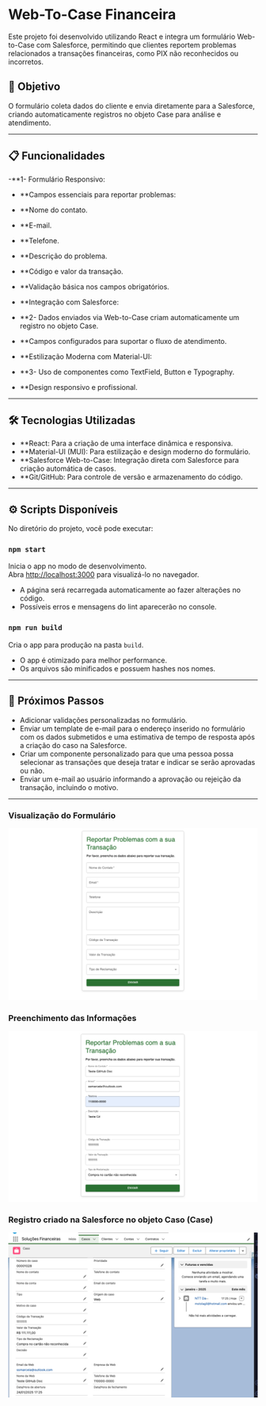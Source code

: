 # Web-To-Case Financeira

Este projeto foi desenvolvido utilizando React e integra um formulário Web-to-Case com Salesforce, permitindo que clientes reportem problemas relacionados a transações financeiras, como PIX não reconhecidos ou incorretos.

## 🎯 Objetivo

O formulário coleta dados do cliente e envia diretamente para a Salesforce, criando automaticamente registros no objeto Case para análise e atendimento.

---

## 📋 Funcionalidades

-**1- Formulário Responsivo:

- **Campos essenciais para reportar problemas:
- **Nome do contato.
- **E-mail.
- **Telefone.
- **Descrição do problema.
- **Código e valor da transação.
- **Validação básica nos campos obrigatórios.
- **Integração com Salesforce:

- **2- Dados enviados via Web-to-Case criam automaticamente um registro no objeto Case.
- **Campos configurados para suportar o fluxo de atendimento.
- **Estilização Moderna com Material-UI:

- **3- Uso de componentes como TextField, Button e Typography.
- **Design responsivo e profissional.
  
---

## 🛠️ Tecnologias Utilizadas

- **React: Para a criação de uma interface dinâmica e responsiva.
- **Material-UI (MUI): Para estilização e design moderno do formulário.
- **Salesforce Web-to-Case: Integração direta com Salesforce para criação automática de casos.
- **Git/GitHub: Para controle de versão e armazenamento do código.

---

## **⚙️ Scripts Disponíveis**
No diretório do projeto, você pode executar:

### **`npm start`**
Inicia o app no modo de desenvolvimento.  
Abra [http://localhost:3000](http://localhost:3000) para visualizá-lo no navegador.

- A página será recarregada automaticamente ao fazer alterações no código.
- Possíveis erros e mensagens do lint aparecerão no console.

### **`npm run build`**
Cria o app para produção na pasta `build`.  
- O app é otimizado para melhor performance.
- Os arquivos são minificados e possuem hashes nos nomes.
  
---

## **📌 Próximos Passos**
- Adicionar validações personalizadas no formulário.
- Enviar um template de e-mail para o endereço inserido no formulário com os dados submetidos e uma estimativa de tempo de resposta após a criação do caso na Salesforce.
- Criar um componente personalizado para que uma pessoa possa selecionar as transações que deseja tratar e indicar se serão aprovadas ou não.
- Enviar um e-mail ao usuário informando a aprovação ou rejeição da transação, incluindo o motivo.

---
### Visualização do Formulário
![Visualização do Formulário](image-1.png)

### Preenchimento das Informações
![Preenchimento das Informações](image-2.png)

### Registro criado na Salesforce no objeto Caso (Case)
![Registro criado na Salesforce](image-3.png)
